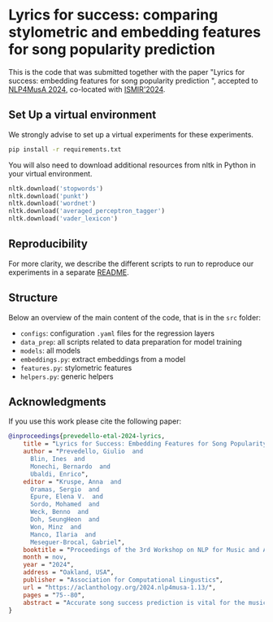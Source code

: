 # Lyrics for success: comparing stylometric and embedding features for song popularity prediction

This is the code that was submitted together with the paper "Lyrics for success: embedding features for song popularity prediction
", accepted to [NLP4MusA 2024](https://sites.google.com/view/nlp4musa-2024/home), co-located with [ISMIR'2024](https://ismir2024.ismir.net).

## Set Up a virtual environment

We strongly advise to set up a virtual experiments for these experiments.

```bash
pip install -r requirements.txt
```

You will also need to download additional resources from nltk in Python in your virtual environment.
```python
nltk.download('stopwords')
nltk.download('punkt')
nltk.download('wordnet')
nltk.download('averaged_perceptron_tagger')
nltk.download('vader_lexicon')
```

## Reproducibility

For more clarity, we describe the different scripts to run to reproduce our experiments in a separate [README](./experiments/README.md).

## Structure

Below an overview of the main content of the code, that is in the `src` folder:
* `configs`: configuration `.yaml` files for the regression layers
* `data_prep`: all scripts related to data preparation for model training
* `models`: all models
* `embeddings.py`: extract embeddings from a model
* `features.py`: stylometric features
* `helpers.py`: generic helpers

## Acknowledgments

If you use this work please cite the following paper:
```bib
@inproceedings{prevedello-etal-2024-lyrics,
    title = "Lyrics for Success: Embedding Features for Song Popularity Prediction",
    author = "Prevedello, Giulio  and
      Blin, Ines  and
      Monechi, Bernardo  and
      Ubaldi, Enrico",
    editor = "Kruspe, Anna  and
      Oramas, Sergio  and
      Epure, Elena V.  and
      Sordo, Mohamed  and
      Weck, Benno  and
      Doh, SeungHeon  and
      Won, Minz  and
      Manco, Ilaria  and
      Meseguer-Brocal, Gabriel",
    booktitle = "Proceedings of the 3rd Workshop on NLP for Music and Audio (NLP4MusA)",
    month = nov,
    year = "2024",
    address = "Oakland, USA",
    publisher = "Association for Computational Lingustics",
    url = "https://aclanthology.org/2024.nlp4musa-1.13/",
    pages = "75--80",
    abstract = "Accurate song success prediction is vital for the music industry, guiding promotion and label decisions. Early, accurate predictions are thus crucial for informed business actions. We investigated the predictive power of lyrics embedding features, alone and in combination with other stylometric features and various Spotify metadata (audio, platform, playlists, reactions). We compiled a dataset of 12,428 Spotify tracks and targeted popularity 15 days post-release. For the embeddings, we used a Large Language Model and compared different configurations. We found that integrating embeddings with other lyrics and audio features improved early-phase predictions, underscoring the importance of a comprehensive approach to success prediction."
}
```
